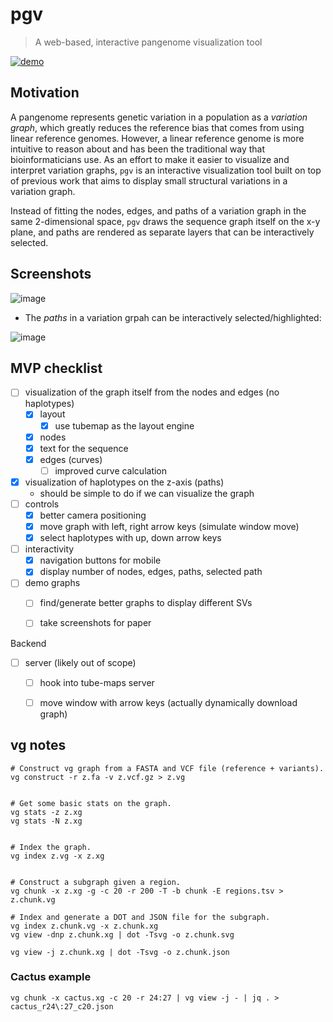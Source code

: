 # pgv

> A web-based, interactive pangenome visualization tool

[![demo](https://github.com/w-gao/pgv/actions/workflows/deploy.yml/badge.svg?branch=main)](https://github.com/w-gao/pgv/actions/workflows/deploy.yml)


## Motivation

A pangenome represents genetic variation in a population as a _variation graph_, which greatly reduces the reference
bias that comes from using linear reference genomes. However, a linear reference genome is more intuitive to reason
about and has been the traditional way that bioinformaticians use. As an effort to make it easier to visualize and
interpret variation graphs, `pgv` is an interactive visualization tool built on top of previous work that aims to
display small structural variations in a variation graph.

Instead of fitting the nodes, edges, and paths of a variation graph in the same 2-dimensional space, `pgv` draws the
sequence graph itself on the x-y plane, and paths are rendered as separate layers that can be interactively selected.


## Screenshots

![image](https://user-images.githubusercontent.com/20177171/223253829-4691fe27-412e-4474-927e-9e246f777885.png)


- The _paths_ in a variation grpah can be interactively selected/highlighted:

![image](https://user-images.githubusercontent.com/20177171/222947953-805d83d4-a556-41d8-963b-0124ba374898.gif)


## MVP checklist

- [ ] visualization of the graph itself from the nodes and edges (no haplotypes)
    - [X] layout
        - [X] use tubemap as the layout engine
    - [X] nodes
    - [X] text for the sequence
    - [X] edges (curves)
        - [ ] improved curve calculation
- [X] visualization of haplotypes on the z-axis (paths)
    - should be simple to do if we can visualize the graph
- [ ] controls
    - [X] better camera positioning
    - [X] move graph with left, right arrow keys (simulate window move)
    - [X] select haplotypes with up, down arrow keys
- [ ] interactivity
    - [X] navigation buttons for mobile
    - [X] display number of nodes, edges, paths, selected path
- [ ] demo graphs
    - [ ] find/generate better graphs to display different SVs
    - [ ] take screenshots for paper


Backend

- [ ] server (likely out of scope)
    - [ ] hook into tube-maps server
    - [ ] move window with arrow keys (actually dynamically download graph)


## vg notes


```
# Construct vg graph from a FASTA and VCF file (reference + variants).
vg construct -r z.fa -v z.vcf.gz > z.vg


# Get some basic stats on the graph.
vg stats -z z.xg
vg stats -N z.xg


# Index the graph.
vg index z.vg -x z.xg


# Construct a subgraph given a region.
vg chunk -x z.xg -g -c 20 -r 200 -T -b chunk -E regions.tsv > z.chunk.vg

# Index and generate a DOT and JSON file for the subgraph.
vg index z.chunk.vg -x z.chunk.xg 
vg view -dnp z.chunk.xg | dot -Tsvg -o z.chunk.svg

vg view -j z.chunk.xg | dot -Tsvg -o z.chunk.json
```


### Cactus example

```
vg chunk -x cactus.xg -c 20 -r 24:27 | vg view -j - | jq . > cactus_r24\:27_c20.json
```
